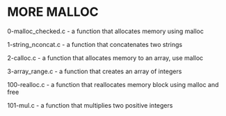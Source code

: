 # MORE MALLOC

0-malloc_checked.c - a function that allocates memory using malloc

1-string_nconcat.c - a function that concatenates two strings

2-calloc.c - a function that allocates memory to an array, use malloc

3-array_range.c - a function that creates an array of integers

100-realloc.c - a function that reallocates memory block using malloc and free

101-mul.c - a function that multiplies two positive integers

